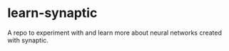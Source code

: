 # learn-synaptic
A repo to experiment with and learn more about neural networks created with synaptic.
